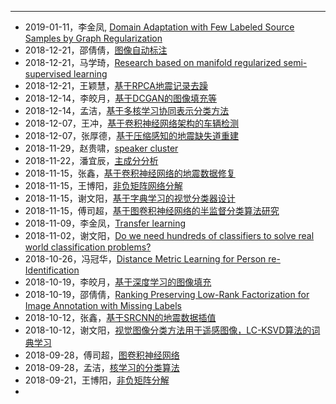 ---


* 2019-01-11，李金凤, [Domain Adaptation with Few Labeled Source Samples by Graph Regularization]()
* 2018-12-21，邵倩倩，[图像自动标注]()
* 2018-12-21，马学琦，[Research based on manifold regularized semi-supervised learning]()
* 2018-12-21，王颖慧，[基于RPCA地震记录去躁]()
* 2018-12-14，李皎月，[基于DCGAN的图像填充等]()
* 2018-12-14，孟洁，[基于多核学习协同表示分类方法]()
* 2018-12-07，王冲，[基于卷积神经网络架构的车辆检测]()
* 2018-12-07，张厚德，[基于压缩感知的地震缺失道重建]()
* 2018-11-29，赵贵啸，[speaker cluster]()
* 2018-11-22，潘宜辰，[主成分分析]()
* 2018-11-15，张鑫，[基于卷积神经网络的地震数据修复]()
* 2018-11-15，王博阳，[非负矩阵网络分解]()
* 2018-11-15，谢文阳，[基于字典学习的视觉分类器设计]()
* 2018-11-15，傅司超，[基于图卷积神经网络的半监督分类算法研究]()
* 2018-11-09，李金凤，[Transfer learning]()
* 2018-11-02，谢文阳，[Do we need hundreds of classifiers to solve real world classification problems?]()
* 2018-10-26，冯冠华，[Distance Metric Learning for Person re-Identification]()
* 2018-10-19，李皎月，[基于深度学习的图像填充]()
* 2018-10-19，邵倩倩，[Ranking Preserving Low-Rank Factorization for Image Annotation with Missing Labels]()
* 2018-10-12，张鑫，[基于SRCNN的地震数据插值]()
* 2018-10-12，谢文阳，[视觉图像分类方法用于遥感图像，LC-KSVD算法的词典学习]()
* 2018-09-28，傅司超，[图卷积神经网络]()
* 2018-09-28，孟洁，[核学习的分类算法]()
* 2018-09-21，王博阳，[非负矩阵分解]()
* 

